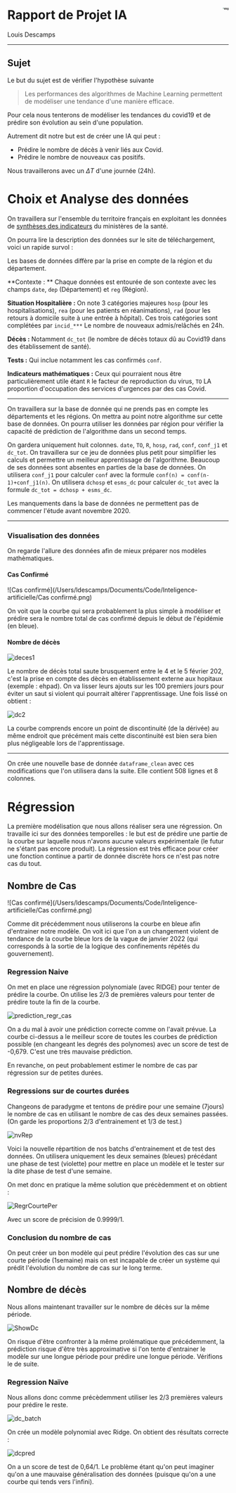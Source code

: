 # Rapport de Projet IA<img src="https://creacampus.fr/wp-content/uploads/2021/07/insa-logo.jpg" alt="img" align="right" align="top" style="zoom:20%;" />

Louis Descamps 

--------------

## Sujet 

Le but du sujet est de vérifier l'hypothèse suivante 

> Les performances des algorithmes de Machine Learning permettent de modéliser une tendance d'une manière efficace. 

Pour cela nous tenterons de modéliser les tendances du covid19 et de prédire son évolution au sein d'une population. 

Autrement dit notre but est de créer une IA qui peut : 

- Prédire le nombre de décès à venir liés aux Covid. 
- Prédire le nombre de nouveaux cas positifs. 

Nous travaillerons avec un $\Delta T$ d'une journée (24h). 

<div style="page-break-after: always; break-after: page;"></div>

# Choix et Analyse des données 

On travaillera sur l'ensemble du territoire français en exploitant les données de [synthèses des indicateurs](https://www.data.gouv.fr/fr/datasets/synthese-des-indicateurs-de-suivi-de-lepidemie-covid-19/?reuses_page=1#community-reuses) du ministères de la santé.

On pourra lire la description des données sur le site de téléchargement, voici un rapide survol : 



Les bases de données diffère par la prise en compte de la région et du département. 

**Contexte : ** Chaque données est entourée de son contexte avec les champs `date`, `dep` (Département) et `reg` (Région). 

**Situation Hospitalière :** On note 3 catégories majeures `hosp` (pour les hospitalisations), `rea` (pour les patients en réanimations), `rad` (pour les retours à domicile suite à une entrée à hôpital). Ces trois catégories sont complétées par `incid_***` Le nombre de nouveaux admis/relâchés en 24h. 

**Décès :** Notamment `dc_tot` (le nombre de décès totaux dû au Covid19 dans des établissement de santé). 

**Tests :** Qui inclue notamment les cas confirmés `conf`. 

**Indicateurs mathématiques :** Ceux qui pourraient nous être particulièrement utile étant `R` le facteur de reproduction du virus, `TO` LA proportion d'occupation des services d'urgences par des cas Covid.  

---------

On travaillera sur la base de donnée qui ne prends pas en compte les départements et les régions. On mettra au point notre algorithme sur cette base de données. On pourra utiliser les données par région pour vérifier la capacité de prédiction de l'algorithme dans un second temps. 



On gardera uniquement huit colonnes.  `date`, `TO`, `R`, `hosp`, `rad`, `conf`, `conf_j1` et `dc_tot`. On travaillera sur ce jeu de données plus petit pour simplifier les calculs et permettre un meilleur apprentissage de l'algorithme. Beaucoup de ses données sont absentes en parties de la base de données. On utilisera `conf_j1` pour calculer `conf` avec la formule `conf(n) = conf(n-1)+conf_j1(n)`. On utilisera  `dchosp` et `esms_dc` pour calculer `dc_tot` avec la formule `dc_tot = dchosp + esms_dc`. 

Les manquements dans la base de données ne permettent pas de commencer l'étude avant novembre 2020. 

-------

### Visualisation des données

On regarde l'allure des données afin de mieux préparer nos modèles mathèmatiques. 

#### Cas Confirmé 

![Cas confirmé](/Users/ldescamps/Documents/Code/Inteligence-artificielle/Cas confirmé.png)

On voit que la courbe qui sera probablement la plus simple à modéliser et prédire sera le nombre total de cas confirmé depuis le début de l'épidémie (en bleue). 

#### Nombre de décès

![deces1](/Users/ldescamps/Documents/Code/Inteligence-artificielle/deces1.png)

Le nombre de décès total saute brusquement entre le 4 et le 5 février 202, c'est la prise en compte des dècès en établissement externe aux hopitaux (exemple : ehpad). On va lisser leurs ajouts sur les 100 premiers jours pour éviter un saut si violent qui pourrait altérer l'apprentissage. Une fois lissé on obtient : 

![dc2](/Users/ldescamps/Documents/Code/Inteligence-artificielle/dc2.png)

La courbe comprends encore un point de discontinuité (de la dérivée) au même endroit que précément mais cette discontinuité est bien sera bien plus négligeable lors de l'apprentissage. 

--------

On crée une nouvelle base de donnée `dataframe_clean` avec ces modifications que l'on utilisera dans la suite. Elle contient 508 lignes et 8 colonnes. 



# Régression

La première modélisation que nous allons réaliser sera une régression. On travaille ici sur des données temporelles : le but est de prédire une partie de la courbe sur laquelle nous n'avons aucune valeurs expérimentale (le futur ne s'étant pas encore produit). La régression est très efficace pour créer une fonction continue a partir de donnée discrète hors ce n'est pas notre cas du tout. 

## Nombre de Cas 

![Cas confirmé](/Users/ldescamps/Documents/Code/Inteligence-artificielle/Cas confirmé.png)

Comme dit précédemment nous utiliserons la courbe en bleue afin d'entrainer notre modèle. On voit ici que l'on a un changement violent de tendance de la courbe bleue lors de la vague de janvier 2022 (qui corresponds à la sortie de la logique des confinements répétés du gouvernement). 

### Regression Naive 

On met en place une régression polynomiale (avec RIDGE) pour tenter de prédire la courbe. On utilise les 2/3 de premières valeurs pour tenter de prédire toute la fin de la courbe. 

![prediction_regr_cas](/Users/ldescamps/Documents/Code/Inteligence-artificielle/prediction_regr_cas.png)

On a du mal à avoir une prédiction correcte comme on l'avait prévue. La courbe ci-dessus a le meilleur score de toutes les courbes de prédiction possible (en changeant les degrés des polynomes) avec un score de test de -0,679. C'est une très mauvaise prédiction. 

En revanche, on peut probablement estimer le nombre de cas par régression sur de petites durées. 

### Regressions sur de courtes durées 

Changeons de paradygme et tentons de prédire pour une semaine (7jours) le nombre de cas en utilisant le nombre de cas des deux semaines passées. (On garde les proportions 2/3 d'entrainement et 1/3 de test.)

![nvRep](/Users/ldescamps/Documents/Code/Inteligence-artificielle/nvRep.png)

Voici la nouvelle répartition de nos batchs d'entrainement et de test des données. On utilisera uniquement les deux semaines (bleues) précédant une phase de test (violette) pour mettre en place un modèle et le tester sur la dite phase de test d'une semaine. 

On met donc en pratique la même solution que précèdemment et on obtient : 

![RegrCourtePer](/Users/ldescamps/Documents/Code/Inteligence-artificielle/RegrCourtePer.png)

Avec un score de précision de 0.9999/1.



### Conclusion du nombre de cas 

On peut créer un bon modèle qui peut prédire l'évolution des cas sur une courte période (1semaine) mais on est incapable de créer un système qui prédit l'évolution du nombre de cas sur le long terme. 

## Nombre de décès

Nous allons maintenant travailler sur le nombre de décès sur la même période. 

![ShowDc](/Users/ldescamps/Documents/Code/Inteligence-artificielle/ShowDc.png)

On risque d'être confronter à la même prolématique que précédemment, la prédiction risque d'être très approximative si l'on tente d'entrainer le modèle sur une longue période pour prédire une longue période. Vérifions le de suite. 

### Regression Naïve 

Nous allons donc comme précèdemment utiliser les 2/3 premières valeurs pour prédire le reste. 

![dc_batch](/Users/ldescamps/Documents/Code/Inteligence-artificielle/dc_batch.png)

On crée un modèle polynomial avec Ridge. On obtient des résultats correcte : 

![dcpred](/Users/ldescamps/Documents/Code/Inteligence-artificielle/dcpred.png)

On a un score de test de 0,64/1. Le problème étant qu'on peut imaginer qu'on a une mauvaise généralisation des données (puisque qu'on a une courbe qui tends vers l'infini). 




